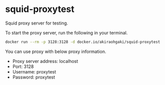 # squid-proxytest

Squid proxy server for testing.

To start the proxy server, run the following in your terminal.

```sh
docker run --rm -p 3128:3128 -d docker.io/akiraohgaki/squid-proxytest
```

You can use proxy with below proxy information.

- Proxy server address: localhost
- Port: 3128
- Username: proxytest
- Password: proxytest
